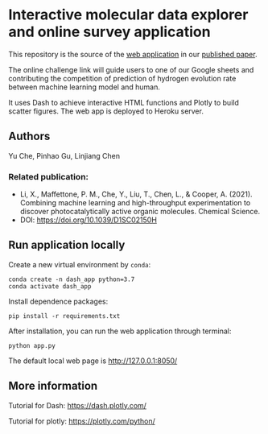 # Interactive molecular data explorer and online survey application

This repository is the source of the [web application](https://www.molecular-photocatalysts-library.app) 
in our [published paper](https://doi.org/10.1039/D1SC02150H).

The online challenge link will guide users to one of our Google sheets and contributing 
the competition of prediction of hydrogen evolution rate between machine learning model and human.

It uses Dash to achieve interactive HTML functions and Plotly to build scatter figures.
The web app is deployed to Heroku server.


## Authors
Yu Che, Pinhao Gu, Linjiang Chen

### Related publication:
* Li, X., Maffettone, P. M., Che, Y., Liu, T., Chen, L., & Cooper, A. (2021). 
  Combining machine learning and high-throughput experimentation to discover 
  photocatalytically active organic molecules. Chemical Science.
* DOI: https://doi.org/10.1039/D1SC02150H

## Run application locally
Create a new virtual environment by ```conda```:

```
conda create -n dash_app python=3.7
conda activate dash_app
```

Install dependence packages:

```pip install -r requirements.txt```

After installation, you can run the web application through terminal:

```python app.py```

The default local web page is http://127.0.0.1:8050/

## More information
Tutorial for Dash:
https://dash.plotly.com/

Tutorial for plotly:
https://plotly.com/python/
